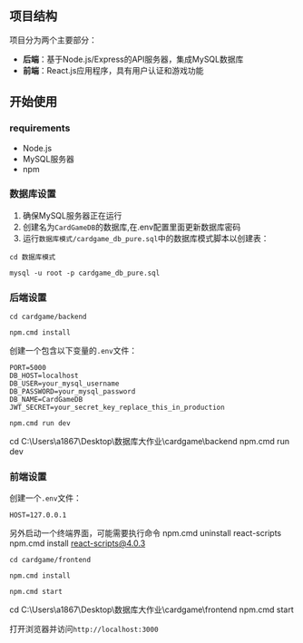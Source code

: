 ## 项目结构

项目分为两个主要部分：
- **后端**：基于Node.js/Express的API服务器，集成MySQL数据库
- **前端**：React.js应用程序，具有用户认证和游戏功能

## 开始使用

### requirements
- Node.js 
- MySQL服务器
- npm

### 数据库设置

1. 确保MySQL服务器正在运行
2. 创建名为`CardGameDB`的数据库,在.env配置里面更新数据库密码
3. 运行`数据库模式/cardgame_db_pure.sql`中的数据库模式脚本以创建表：

  ```
  cd 数据库模式
  ```

  ```
  mysql -u root -p cardgame_db_pure.sql
  ```

  

### 后端设置

   ```
   cd cardgame/backend
   ```
   ```
   npm.cmd install
   ```
创建一个包含以下变量的`.env`文件：
   ```
   PORT=5000
   DB_HOST=localhost
   DB_USER=your_mysql_username
   DB_PASSWORD=your_mysql_password
   DB_NAME=CardGameDB
   JWT_SECRET=your_secret_key_replace_this_in_production
   ```
   ```
   npm.cmd run dev
   ```
cd C:\Users\a1867\Desktop\数据库大作业\cardgame\backend
   npm.cmd run dev
### 前端设置

创建一个`.env`文件：

```
HOST=127.0.0.1
```

另外启动一个终端界面，可能需要执行命令
npm.cmd uninstall react-scripts
npm.cmd install react-scripts@4.0.3

   ```
   cd cardgame/frontend
   ```

   ```
   npm.cmd install
   ```


   ```
   npm.cmd start
   ```
   cd  C:\Users\a1867\Desktop\数据库大作业\cardgame\frontend
   npm.cmd start


打开浏览器并访问`http://localhost:3000`
